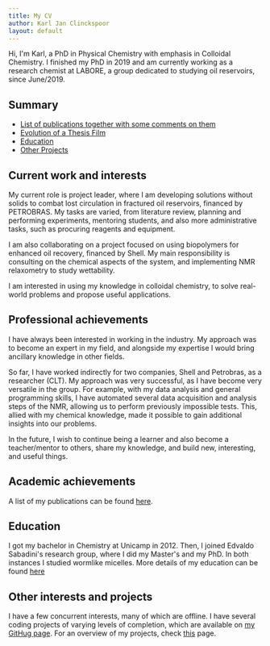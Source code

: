```yaml
---
title: My CV
author: Karl Jan Clinckspoor
layout: default
---
```


<script type="text/javascript" id="MathJax-script" async
  src="https://cdn.jsdelivr.net/npm/mathjax@3/es5/tex-svg.js">
</script>

<script type="text/javascript">
window.MathJax = {
  tex: {
    packages: {'base', 'ams', 'mhchem']
  },
  loader: {
    load: ['ui/menu', '[tex]/ams', '[tex]/mhchem']
  }
};
</script>

<!-- <script type="text/javascript">
window.MathJax = {
  tex: {packages: {'[+]': ['mhchem']}}
};
</script> -->

Hi, I'm Karl, a PhD in Physical Chemistry with emphasis in Colloidal Chemistry.
I finished my PhD in 2019 and am currently working as a research chemist at
LABORE, a group dedicated to studying oil reservoirs, since June/2019.

## Summary

* [List of publications together with some comments on them](publications.html)
* [Evolution of a Thesis Film](evol_thesis.html)
* [Education](education.html)
* [Other Projects](other_projects.html)

## Current work and interests

My current role is project leader, where I am developing solutions without
solids to combat lost circulation in fractured oil reservoirs, financed by
PETROBRAS. My tasks are varied, from literature review, planning and performing
experiments, mentoring students, and also more administrative tasks, such as
procuring reagents and equipment.

I am also collaborating on a project focused on using biopolymers for enhanced
oil recovery, financed by Shell. My main responsibility is consulting on the
chemical aspects of the system, and implementing NMR relaxometry to study
wettability.

I am interested in using my knowledge in colloidal chemistry, to solve
real-world problems and propose useful applications.

## Professional achievements

I have always been interested in working in the industry. My approach was to
become an expert in my field, and alongside my expertise I would bring ancillary
knowledge in other fields.

So far, I have worked indirectly for two companies, Shell and Petrobras, as a
researcher (CLT). My approach was very successful, as I have become very
versatile in the group. For example, with my data analysis and general
programming skills, I have automated several data acquisition and analysis steps
of the NMR, allowing us to perform previously impossible tests. This, allied
with my chemical knowledge, made it possible to gain additional insights into
our problems.

In the future, I wish to continue being a learner and also become a
teacher/mentor to others, share my knowledge, and build new, interesting, and
useful things.

## Academic achievements

A list of my publications can be found [here](publications.html).

## Education

I got my bachelor in Chemistry at Unicamp in 2012. Then, I joined Edvaldo
Sabadini's research group, where I did my Master's and my PhD. In both instances
I studied wormlike micelles. More details of my education can be found
[here](education.html)

## Other interests and projects

I have a few concurrent interests, many of which are offline. I have several
coding projects of varying levels of completion, which are available on [my
GitHug page](github.com/KarlClinckspoor). For an overview of my projects, check
[this](other_projects.html) page.


<!-- List of blog posts:
<ul>
  {% for post in site.posts %}
    <li>
      <a href="{{ post.url }}">{{ post.title }}</a>
    </li>
  {% endfor %}
</ul> -->
